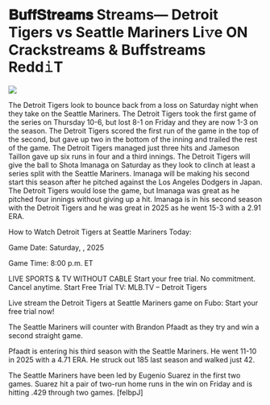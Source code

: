 # 𝐁𝐮𝐟𝐟𝐒𝐭𝐫𝐞𝐚𝐦𝐬 Streams— Detroit Tigers vs Seattle Mariners Li𝚟e ON Crackstreams & Buffstreams Redd𝚒T  
  
  
[![](https://i.imgur.com/qSNzIqt.png)](https://movie.rssnews.media/gXTtmOVb.php)  
  
The Detroit Tigers look to bounce back from a loss on Saturday night when they take on the Seattle Mariners. The Detroit Tigers took the first game of the series on Thursday 10-6, but lost 8-1 on Friday and they are now 1-3 on the season. The Detroit Tigers scored the first run of the game in the top of the second, but gave up two in the bottom of the inning and trailed the rest of the game. The Detroit Tigers managed just three hits and Jameson Taillon gave up six runs in four and a third innings. The Detroit Tigers will give the ball to Shota Imanaga on Saturday as they look to clinch at least a series split with the Seattle Mariners. Imanaga will be making his second start this season after he pitched against the Los Angeles Dodgers in Japan. The Detroit Tigers would lose the game, but Imanaga was great as he pitched four innings without giving up a hit. Imanaga is in his second season with the Detroit Tigers and he was great in 2025 as he went 15-3 with a 2.91 ERA.

How to Watch Detroit Tigers at Seattle Mariners Today:

Game Date: Saturday, , 2025

Game Time: 8:00 p.m. ET

LIVE SPORTS & TV WITHOUT CABLE
Start your free trial. No commitment. Cancel anytime.
Start Free Trial
TV: MLB.TV – Detroit Tigers

Live stream the Detroit Tigers at Seattle Mariners game on Fubo: Start your free trial now!

The Seattle Mariners will counter with Brandon Pfaadt as they try and win a second straight game.

Pfaadt is entering his third season with the Seattle Mariners. He went 11-10 in 2025 with a 4.71 ERA. He struck out 185 last season and walked just 42.

The Seattle Mariners have been led by Eugenio Suarez in the first two games. Suarez hit a pair of two-run home runs in the win on Friday and is hitting .429 through two games. [feIbpJ]